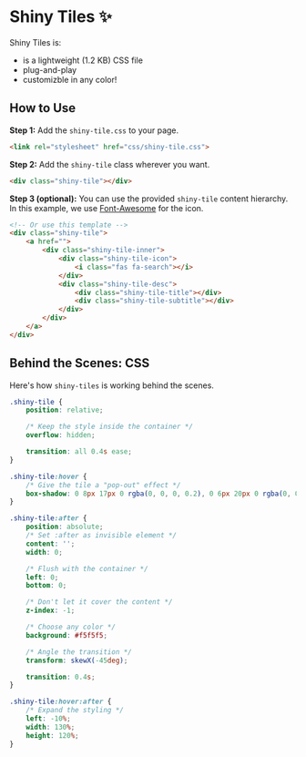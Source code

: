 # Shiny Tiles ✨

Shiny Tiles is:
* is a lightweight (1.2 KB) CSS file
* plug-and-play
* customizble in any color!


## How to Use

**Step 1:** Add the `shiny-tile.css` to your page.

```html
<link rel="stylesheet" href="css/shiny-tile.css">
```

**Step 2:** Add the `shiny-tile` class wherever you want.

```html
<div class="shiny-tile"></div>
```

**Step 3 (optional):** You can use the provided `shiny-tile` content hierarchy. In this example, we use [Font-Awesome](https://fontawesome.com/) for the icon.

```html
<!-- Or use this template -->
<div class="shiny-tile">
    <a href="">
        <div class="shiny-tile-inner">
            <div class="shiny-tile-icon">
                <i class="fas fa-search"></i>
            </div>
            <div class="shiny-tile-desc">
                <div class="shiny-tile-title"></div>
                <div class="shiny-tile-subtitle"></div>
            </div>
        </div>
    </a>
</div>
```


## Behind the Scenes: CSS

Here's how `shiny-tiles` is working behind the scenes.

```css
.shiny-tile {
    position: relative;

    /* Keep the style inside the container */
    overflow: hidden;

    transition: all 0.4s ease;
}

.shiny-tile:hover {
    /* Give the tile a "pop-out" effect */
    box-shadow: 0 8px 17px 0 rgba(0, 0, 0, 0.2), 0 6px 20px 0 rgba(0, 0, 0, 0.19);
}

.shiny-tile:after {
    position: absolute;
    /* Set :after as invisible element */
    content: '';
    width: 0;

    /* Flush with the container */
    left: 0;
    bottom: 0;

    /* Don't let it cover the content */
    z-index: -1;

    /* Choose any color */
    background: #f5f5f5;

    /* Angle the transition */
    transform: skewX(-45deg);

    transition: 0.4s;
}

.shiny-tile:hover:after {
    /* Expand the styling */
    left: -10%;
    width: 130%;
    height: 120%;
}
```
